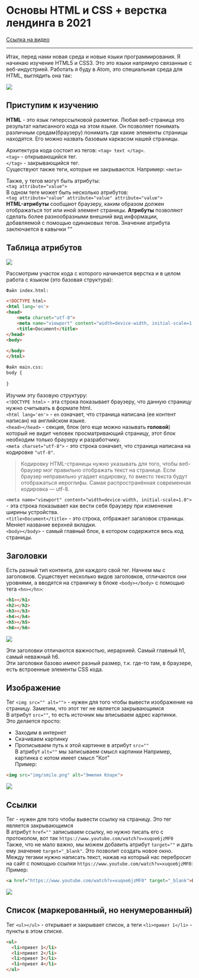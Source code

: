 # Основы HTML и CSS + верстка лендинга в 2021
[Ссылка на видео](https://www.youtube.com/watch?v=xuqoe6jzMF0)
***
Итак, перед нами новая среда и новые языки программирования. Я начинаю изучение HTML5 и CSS3. Это это языки напрямую связанные с 
веб-индустрией.  Работать я буду в Atom, это специальная среда для HTML, выглядить она так:<br>

![](./image/atom.png)

## Приступим к изучению
**HTML** - это язык гиперссылковой разметки. Любая веб-страница это результат написанного кода на этом языке. Он позволяет понимать различным средам(браузеру) понимать
где какие элементы страницы находятся. Его можно назвать базовым каркасом нашей страницы.<br>

Архитектура кода состоит из тегов: `<tag> text </tag>`.<br>
`<tag>` - открывающийся тег.<br>
`</tag>` - закрывающийся тег.<br>
Существуют также теги, которые не закрываются. Например: `<meta>` <br>

Также, у тегов могут быть атрибуты:<br>
`<tag attribute="value">`<br>
В одном теге может быть несколько атрибутов:<br>
`<tag attribute="value" attribute="value" attribute="value">`<br>
**HTML-атрибуты** сообщают браузеру, каким образом должен отображаться тот или иной элемент страницы. **Атрибуты** позволяют сделать более разнообразными внешний вид информации, добавляемой с помощью одинаковых тегов. Значение атрибута заключается в кавычки ""<br>

## Таблица атрибутов

![](./image/attribute.png)

Рассмотрим участок кода с которого начинается верстка и в целом работа с языком (это базовая структура):
```html
Файл index.html:

<!DOCTYPE html>
<html lang='en'>      
<head>
	<meta charset="utf-8">
	<meta name="viewport" content="width=device-width, initial-scale=1.0">
	<title>Document</title>
</head>
<body>
  
</body>
</html>

Файл main.css:
body {
  
}
```
Изучим эту базовую структуру:<br>
`<!DOCTYPE html>` - эта строка показывает браузеру, что данную страницу нужно считывать в формате html.<br>
`<html lang='en'>` - `en` означает, что страница написана (ее контент написан) на английском языке.<br>
`<head></head>` - секция, блок (его еще можно называть **головой**) который не видит человек просматривающий страницу, этот блок необходим только браузеру и разработчику.<br>
`<meta charset="utf-8">` - это строка означает, что страница написана на кодировке `"utf-8"`.<br>

> Кодировку HTML-страницы нужно указывать для того, чтобы веб-браузер мог правильно отображать текст на странице. Если браузер неправильно угадает кодировку, то вместо текста будут отображаться иероглифы. Самая распространённая современная кодировка — utf-8.<br>

`<meta name="viewport" content="width=device-width, initial-scale=1.0">` - эта строка показывает как вести себя браузеру при изменение ширины устройства.<br>
`<title>Document</title>` - это строка, отбражает загаловок страницы. Меняет название верхней вкладки.<br>
`<body></body>` - самый главный блок, в котором содержится весь код страницы.

## Заголовки
Есть разный тип контента, для каждого свой тег. Начнем мы с заголовков. Существует несколько видов заголовков, отличаются они уровнями, а вводятся на страничку в блоке `<body></body>` с помощью тега `<hn></hn>`:<br>
```html
<h1></h1>
<h2></h2>
<h3></h3>
<h4></h4>
<h5></h5>
<h6></h6>
```
![](./image/hello.png)

Эти заголовки отличаются важностью, иерархией. Самый главный h1, самый неважный h6.<br> Эти заголовки базово имеют разный размер, т.к. где-то там, в браузере, есть встроенные элементы CSS кода.
## Изображение
Тег `<img src="" alt="">` - нужен для того чтобы вывести изображение на страницу. Заметим, что этот тег не является закрывающимся<br>
В атрибут `src=""`, то есть источник мы вписываем адрес картинки.<br> Это делается просто:<br>
* Заходим в интернет
* Скачиваем картинку
* Прописываем путь к этой картинке в атрибут `src=""`<br>
В атрибут `alt=""` мы записываем смысл картинки<dr> Например, картинка с котом имеет смысл "Кот"<br>
Пример:<br>
```html
<img src="img/smile.png" alt="Эмилия Кларк">
```

![](./image/hello.png)

## Ссылки
Тег <a href=""></a> - нужен для того чтобы вывести ссылку на страницу. Это тег является закрывающимся<br>
В атрибут `href=""` записываем ссылку, но нужно писать его с протоколом, вот так `https://www.youtube.com/watch?v=xuqoe6jzMF0` <br>
Также, что не мало важно, мы можем добавить атрибут `target=""` и дать ему значение `target="_blank"`. Это позволит создать новое окно.<br>
Между тегами нужно написать текст, нажав на который нас перебросит на сайт с помощью ссылки `https://www.youtube.com/watch?v=xuqoe6jzMF0`:
Пример:<br>
```html
<a href="https://www.youtube.com/watch?v=xuqoe6jzMF0" target="_blank">Видео урока</a>
```

![](./image/hello.png)

## Список (маркерованный, но ненумерованный)
Тег `<ul></ul>` - открывает и закрывает список, а теги `<li>привет 1</li>` - пункты в этом списке.

```html
<ul>
  <li>привет 1</li>
  <li>привет 2</li>
  <li>привет 3</li>
  <li>привет 4</li>
</ul>
```







